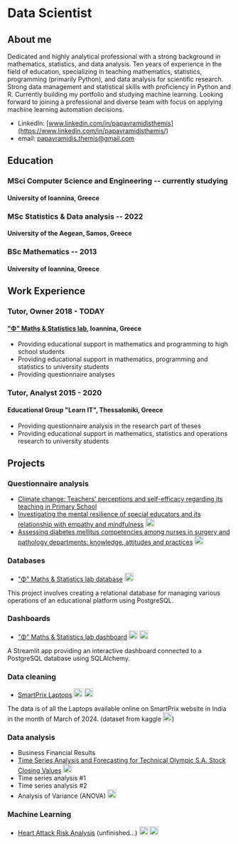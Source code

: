 # Data Scientist

## About me

Dedicated and highly analytical professional with a strong background in mathematics, statistics, and data analysis. Ten years of experience in the field of education, specializing in teaching mathematics, statistics, programming (primarily Python), and data analysis for scientific research. Strong data management and statistical skills with proficiency in Python and R. Currently building my portfolio and studying machine learning. Looking forward to joining a professional and diverse team with focus on applying machine learning automation decisions.
* LinkedIn: [www.linkedin.com/in/papavramidisthemis](https://www.linkedin.com/in/papavramidisthemis/)
* email: [papavramidis.themis@gmail.com](mailto:papavramidis.themis@gmail.com)

## Education

### MSci Computer Science and Engineering -- currently studying

#### University of Ioannina, Greece

### MSc Statistics & Data analysis -- 2022

#### University of the Aegean, Samos, Greece

### BSc Mathematics -- 2013

#### University of Ioannina, Greece

## Work Experience

### Tutor, Owner 2018 - TODAY

#### ["Φ" Maths & Statistics lab](https://phi.edu.gr/), Ioannina, Greece

* Providing educational support in mathematics and programming to high school students
* Providing educational support in mathematics, programming and statistics to university students
* Providing questionnaire analyses

### Tutor, Analyst 2015 - 2020

#### Educational Group "Learn IT", Thessaloniki, Greece

* Providing questionnaire analysis in the research part of theses
* Providing educational support in mathematics, statistics and operations research to university students

## Projects

### Questionnaire analysis

* [Climate change: Teachers' perceptions and self-efficacy regarding its teaching in Primary School]()
* [Investigating the mental resilience of special educators and its relationship with empathy and mindfulness](E23017/README.md) <img height='20px' src="https://cdn.jsdelivr.net/gh/devicons/devicon@latest/icons/spss/spss-original.svg" />
* [Assessing diabetes mellitus competencies among nurses in surgery and pathology departments: knowledge, attitudes and practices](E23024/README.md) <img height='20px' src="https://cdn.jsdelivr.net/gh/devicons/devicon@latest/icons/spss/spss-original.svg" />

### Databases

* ["Φ" Maths & Statistics lab database](https://github.com/themispap/SQL_project_phi_database/blob/14772d57243eb3011605b43117bc3f2e5e033642/README.md) <img height='20px' src="https://cdn.jsdelivr.net/gh/devicons/devicon@latest/icons/postgresql/postgresql-original.svg"/>

This project involves creating a relational database for managing various operations of an educational platform using PostgreSQL.

### Dashboards

* ["Φ" Maths & Statistics lab dashboard](https://github.com/themispap/Streamlit_project_phi_dashboard/blob/0802554a68300e0abf8f52b397eaea43136749d6/README.md) <img height='20px' src="https://cdn.jsdelivr.net/gh/devicons/devicon@latest/icons/python/python-original.svg"/> <img height='20px' src="https://cdn.jsdelivr.net/gh/devicons/devicon@latest/icons/streamlit/streamlit-original.svg"/>

A Streamlit app providing an interactive dashboard connected to a PostgreSQL database using SQLAlchemy.

### Data cleaning

* [SmartPrix Laptops](https://github.com/themispap/Data_cleaning_project_SmartPrix_Laptops/blob/0b315eee9c1abe29b3e51a414fe2e28c4a8cc82d/README.md) <img height='20px' src="https://cdn.jsdelivr.net/gh/devicons/devicon@latest/icons/python/python-original.svg"/> <img height='20px' src="https://cdn.jsdelivr.net/gh/devicons/devicon@latest/icons/pandas/pandas-original.svg"/>

The data is of all the Laptops available online on SmartPrix website in India in the month of March of 2024. (dataset from kaggle <img height='20px' src="https://cdn.jsdelivr.net/gh/devicons/devicon@latest/icons/kaggle/kaggle-original.svg"/>)

### Data analysis

* Business Financial Results
* [Time Series Analysis and Forecasting for Technical Olympic S.A. Stock Closing Values](TSproject/project.html) <img height='20px' src="https://cdn.jsdelivr.net/gh/devicons/devicon@latest/icons/r/r-original.svg"/>
* Time series analysis #1
* Time series analysis #2
* Analysis of Variance (ANOVA) <img height='20px' src="https://cdn.jsdelivr.net/gh/devicons/devicon@latest/icons/r/r-original.svg"/>

### Machine Learning

* [Heart Attack Risk Analysis]() (unfinished...) <img height='20px' src="https://cdn.jsdelivr.net/gh/devicons/devicon@latest/icons/python/python-original.svg"/> <img height='20px' src="https://cdn.jsdelivr.net/gh/devicons/devicon@latest/icons/apachespark/apachespark-original.svg" />
